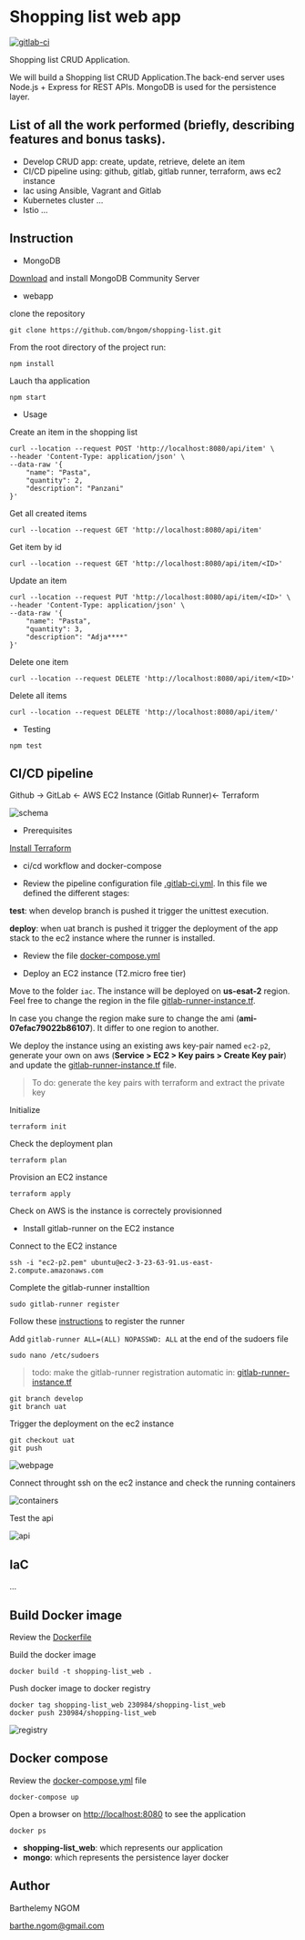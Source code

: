 # Shopping list web app

[![gitlab-ci](https://gitlab.com/bngom/shopping-list/badges/uat/pipeline.svg)](https://gitlab.com/bngom/shopping-list)

Shopping list CRUD Application.

We will build a Shopping list CRUD Application.The back-end server uses Node.js + Express for REST APIs. MongoDB is used for the persistence layer.

## List of all the work performed (briefly, describing features and bonus tasks).

- Develop CRUD app: create, update, retrieve, delete an item
- CI/CD pipeline using: github, gitlab, gitlab runner, terraform, aws ec2 instance
- Iac using Ansible, Vagrant and Gitlab
- Kubernetes cluster ...
- Istio ...


## Instruction

- MongoDB

[Download](https://www.mongodb.com/try/download/community) and install MongoDB Community Server

- webapp

clone the repository

```
git clone https://github.com/bngom/shopping-list.git
```

From the root directory of the project run:

```
npm install
```

Lauch tha application

```
npm start
```

- Usage

Create an item in the shopping list

```
curl --location --request POST 'http://localhost:8080/api/item' \
--header 'Content-Type: application/json' \
--data-raw '{
    "name": "Pasta",
    "quantity": 2,
    "description": "Panzani"
}'
```

Get all created items

```
curl --location --request GET 'http://localhost:8080/api/item'
```

Get item by id

```
curl --location --request GET 'http://localhost:8080/api/item/<ID>'
```

Update an item

```
curl --location --request PUT 'http://localhost:8080/api/item/<ID>' \
--header 'Content-Type: application/json' \
--data-raw '{
    "name": "Pasta",
    "quantity": 3,
    "description": "Adja****"
}'
```

Delete one item

```
curl --location --request DELETE 'http://localhost:8080/api/item/<ID>'
```

Delete all items

```
curl --location --request DELETE 'http://localhost:8080/api/item/'
```

- Testing

```
npm test
```

## CI/CD pipeline

Github -> GitLab <- AWS EC2 Instance (Gitlab Runner)<- Terraform

![schema](./img/schema.PNG)


- Prerequisites

[Install Terraform](https://learn.hashicorp.com/tutorials/terraform/install-cli#install-terraform)

- ci/cd workflow and docker-compose

* Review the pipeline configuration file [.gitlab-ci.yml](./.gitlab-ci.yml). In this file we defined the different stages:
    
**test**: when develop branch is pushed it trigger the unittest execution.

**deploy**: when uat branch is pushed it trigger the deployment of the app stack to the ec2 instance where the runner is installed.

* Review the file [docker-compose.yml](./docker-compose.yml)

- Deploy an EC2 instance (T2.micro free tier)

Move to the folder `iac`. The instance will be deployed on **us-esat-2** region. Feel free to change the region in the file [gitlab-runner-instance.tf](./iac/gitlab-runner-instance.tf). 

In case you change the region make sure to change the ami (**ami-07efac79022b86107**). It differ to one region to another.

We deploy the instance using an existing aws key-pair named `ec2-p2`, generate your own on aws (**Service > EC2 > Key pairs > Create Key pair**) and update the [gitlab-runner-instance.tf](./iac/gitlab-runner-instance.tf) file.

> To do: generate the key pairs with terraform and extract the private key


Initialize

```
terraform init
```

Check the deployment plan

```
terraform plan
```

Provision an EC2 instance

```
terraform apply
```

Check on AWS is the instance is correctely provisionned

- Install gitlab-runner on the EC2 instance

Connect to the EC2 instance

```
ssh -i "ec2-p2.pem" ubuntu@ec2-3-23-63-91.us-east-2.compute.amazonaws.com
```

Complete the gitlab-runner installtion

```
sudo gitlab-runner register
```

Follow these [instructions](https://docs.gitlab.com/ee/ci/runners/README.html#specific-runners) to register the runner

Add `gitlab-runner ALL=(ALL) NOPASSWD: ALL` at the end of the sudoers file

```
sudo nano /etc/sudoers
```

> todo: make the gitlab-runner registration automatic in: [gitlab-runner-instance.tf](./iac/gitlab-runner-instance.tf)

```
git branch develop
git branch uat
```

Trigger the deployment on the ec2 instance
```
git checkout uat
git push
```
![webpage](./img/app-deployed-weppage2.PNG)

Connect throught ssh on the ec2 instance and check the running containers

![containers](./img/app-deployed-docker.PNG)

Test the api

![api](./img/postman.PNG)

## IaC

...

## Build Docker image

Review the [Dockerfile](./Dockerfile)

Build the docker image

```
docker build -t shopping-list_web .
```

Push docker image to docker registry

```
docker tag shopping-list_web 230984/shopping-list_web
docker push 230984/shopping-list_web
```
![registry](./img/docker_registry.PNG)

## Docker compose

Review the [docker-compose.yml](./docker-compose.yml) file

```
docker-compose up
```

Open a browser on [http://localhost:8080](http://localhost:8080) to see the application

```
docker ps
```


- **shopping-list_web**: which represents our application
- **mongo**: which represents the persistence layer docker

## Author

Barthelemy NGOM

barthe.ngom@gmail.com
